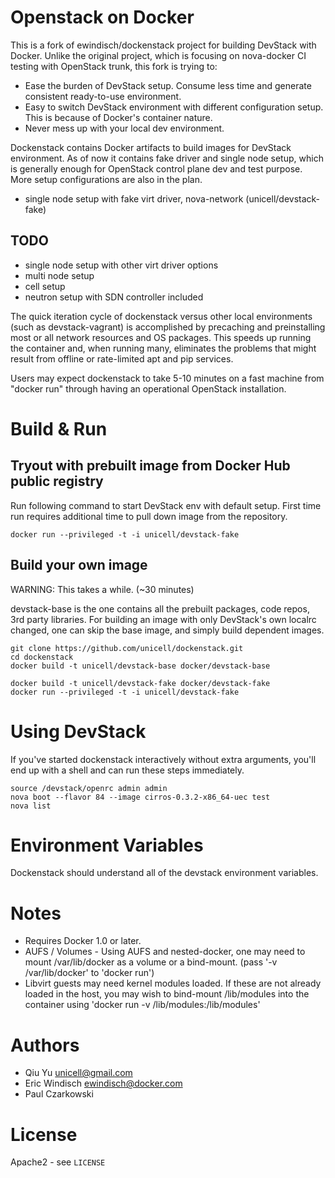 # Openstack on Docker

This is a fork of ewindisch/dockenstack project for building DevStack with Docker. Unlike the original project, which is focusing on nova-docker CI testing with OpenStack trunk, this fork is trying to:

* Ease the burden of DevStack setup. Consume less time and generate consistent ready-to-use environment.
* Easy to switch DevStack environment with different configuration setup. This is because of Docker's container nature.
* Never mess up with your local dev environment.

Dockenstack contains Docker artifacts to build images for DevStack environment. As of now it contains fake driver and single node setup, which is generally enough for OpenStack control plane dev and test purpose. More setup configurations are also in the plan.

* single node setup with fake virt driver, nova-network (unicell/devstack-fake)

## TODO

* single node setup with other virt driver options
* multi node setup
* cell setup
* neutron setup with SDN controller included

The quick iteration cycle of dockenstack versus other local environments (such as devstack-vagrant) is accomplished by precaching and preinstalling most or all network resources and OS packages. This speeds up running the container and, when running many, eliminates the problems that might result from offline or rate-limited apt and pip services.

Users may expect dockenstack to take 5-10 minutes on a fast machine from "docker run" through having an operational OpenStack installation.

# Build & Run

## Tryout with prebuilt image from Docker Hub public registry

Run following command to start DevStack env with default setup. First time run requires additional time to pull down image from the repository.

```
docker run --privileged -t -i unicell/devstack-fake
```

## Build your own image

WARNING: This takes a while. (~30 minutes)

devstack-base is the one contains all the prebuilt packages, code repos, 3rd party libraries. For building an image with only DevStack's own localrc changed, one can skip the base image, and simply build dependent images.

```
git clone https://github.com/unicell/dockenstack.git
cd dockenstack
docker build -t unicell/devstack-base docker/devstack-base
```

```
docker build -t unicell/devstack-fake docker/devstack-fake
docker run --privileged -t -i unicell/devstack-fake
```

# Using DevStack

If you've started dockenstack interactively without extra arguments, you'll end up with a shell and can run these steps immediately.

```
source /devstack/openrc admin admin
nova boot --flavor 84 --image cirros-0.3.2-x86_64-uec test
nova list
```

# Environment Variables

Dockenstack should understand all of the devstack environment variables.
 
# Notes

* Requires Docker 1.0 or later.
* AUFS / Volumes - Using AUFS and nested-docker, one may need to mount /var/lib/docker as a volume or a bind-mount. (pass '-v /var/lib/docker' to 'docker run')
* Libvirt guests may need kernel modules loaded. If these are not already loaded in the host, you may wish to bind-mount /lib/modules into the container using 'docker run -v /lib/modules:/lib/modules'

# Authors

* Qiu Yu <unicell@gmail.com>
* Eric Windisch <ewindisch@docker.com>
* Paul Czarkowski

# License

Apache2 - see `LICENSE`
